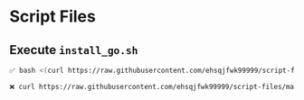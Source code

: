# Script Files

## Execute `install_go.sh`
```bash
✅ bash <(curl https://raw.githubusercontent.com/ehsqjfwk99999/script-files/master/install_go.sh)

❌ curl https://raw.githubusercontent.com/ehsqjfwk99999/script-files/master/install_go.sh | bash
```
